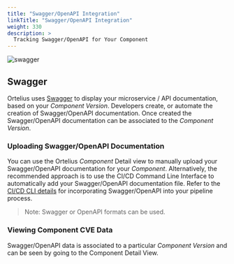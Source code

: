 ```yaml
---
title: "Swagger/OpenAPI Integration"
linkTitle: "Swagger/OpenAPI Integration"
weight: 330
description: >
  Tracking Swagger/OpenAPI for Your Component
---
```



![swagger](/guides/userguide/images/Swagger-logo.png)


## Swagger

Ortelius uses [Swagger](https://swagger.io/) to display your microservice / API documentation, based on your _Component Version_. Developers create, or automate the creation of Swagger/OpenAPI documentation. Once created the Swagger/OpenAPI documentation can be associated to the _Component Version_.

### Uploading Swagger/OpenAPI Documentation

You can use the Ortelius _Component_ Detail view to manually upload your Swagger/OpenAPI documentation for your _Component_. Alternatively, the recommended approach is to use the CI/CD Command Line Interface to automatically add your Swagger/OpenAPI documentation file. Refer to the [CI/CD CLI details](https://github.com/Ortelius/cli/blob/main/doc/dh.md) for incorporating Swagger/OpenAPI into your pipeline process.

> Note: Swagger or OpenAPI formats can be used.

### Viewing Component CVE Data

Swagger/OpenAPI data is associated to a particular _Component Version_ and can be seen by going to the Component Detail View.
